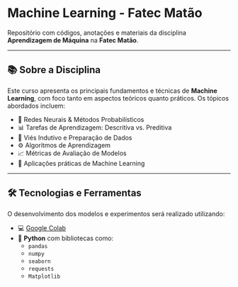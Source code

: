# Machine Learning - Fatec Matão

Repositório com códigos, anotações e materiais da disciplina **Aprendizagem de Máquina**  na **Fatec Matão**.

---

## 📚 Sobre a Disciplina

Este curso apresenta os principais fundamentos e técnicas de **Machine Learning**, com foco tanto em aspectos teóricos quanto práticos. Os tópicos abordados incluem:

- 🧠 Redes Neurais & Métodos Probabilísticos  
- 📊 Tarefas de Aprendizagem: Descritiva vs. Preditiva  
- 🎯 Viés Indutivo e Preparação de Dados  
- ⚙️ Algoritmos de Aprendizagem  
- 📈 Métricas de Avaliação de Modelos  
- 🚀 Aplicações práticas de Machine Learning  

---

## 🛠️ Tecnologias e Ferramentas

O desenvolvimento dos modelos e experimentos será realizado utilizando:

- 💻 [Google Colab](https://colab.research.google.com/)
- 🐍 **Python** com bibliotecas como:
  - `pandas`
  - `numpy`
  - `seaborn`
  - `requests`
  - `Matplotlib`
